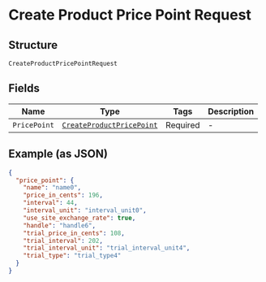 
# Create Product Price Point Request

## Structure

`CreateProductPricePointRequest`

## Fields

| Name | Type | Tags | Description |
|  --- | --- | --- | --- |
| `PricePoint` | [`CreateProductPricePoint`](../../doc/models/create-product-price-point.md) | Required | - |

## Example (as JSON)

```json
{
  "price_point": {
    "name": "name0",
    "price_in_cents": 196,
    "interval": 44,
    "interval_unit": "interval_unit0",
    "use_site_exchange_rate": true,
    "handle": "handle6",
    "trial_price_in_cents": 108,
    "trial_interval": 202,
    "trial_interval_unit": "trial_interval_unit4",
    "trial_type": "trial_type4"
  }
}
```

